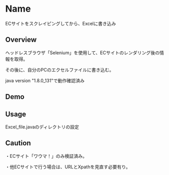 Name
====
ECサイトをスクレイピングしてから、Excelに書き込み

## Overview
ヘッドレスブラウザ「Selenium」を使用して、ECサイトのレンダリング後の情報を取得。

その後に、自分のPCのエクセルファイルに書き込む。

java version "1.8.0_131"で動作確認済み

## Demo


## Usage
Excel_file.javaのディレクトリの設定

## Caution
・ECサイト「ワウマ！」のみ検証済み。

・他ECサイトで行う場合は、URLとXpathを見直す必要有り。
